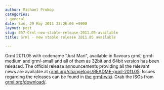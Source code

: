 ```yaml
---
author: Michael Prokop
categories:
- general
date: Sun, 29 May 2011 23:26:00 +0000
layout: post
slug: 357-Grml-new-stable-release-2011.05-available
title: Grml - new stable release 2011.05 available

---
```

Grml 2011\.05 with codename "Just Mari", available in flavours grml, grml\-medium and grml\-small and all of them as 32bit and 64bit version has been released. The official release announcements providing all the relevant news are available at [grml.org/changelogs/README\-grml\-2011\.05](http://grml.org/changelogs/README-grml-2011.05/). Issues regarding the releases can be found in [the grml\-wiki](http://wiki.grml.org/). Grab the ISOs from [grml.org/download/](http://grml.org/download/).

